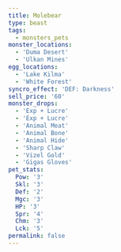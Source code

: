 ```yaml
---
title: Molebear
type: beast
tags:
  - monsters_pets
monster_locations:
  - 'Duma Desert'
  - 'Ulkan Mines'
egg_locations:
  - 'Lake Kilma'
  - 'White Forest'
syncro_effect: 'DEF: Darkness'
sell_price: '60'
monster_drops:
  - 'Exp + Lucre'
  - 'Exp + Lucre'
  - 'Animal Meat'
  - 'Animal Bone'
  - 'Animal Hide'
  - 'Sharp Claw'
  - 'Vizel Gold'
  - 'Gigas Gloves'
pet_stats:
  Pow: '3'
  Skl: '3'
  Def: '2'
  Mgc: '3'
  HP: '3'
  Spr: '4'
  Chm: '3'
  Lck: '5'
permalink: false
---
```

